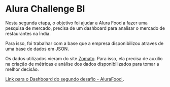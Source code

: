 <h1>Alura Challenge BI</h1>

Nesta segunda etapa, o objetivo foi ajudar a Alura Food a fazer uma pesquisa de mercado, precisa de um dashboard para analisar o mercado de restaurantes na Índia.

Para isso, foi trabalhar com a base que a empresa disponibilizou atraves de uma base de dados em JSON.

Os dados utilizados vieram do site <a href="https://www.zomato.com/" target="_blank">Zomato</a>. Para isso, ela precisa de auxilio na criação de métricas e análise dos dados disponibilizados para tomar a melhor decisão.


<a href="https://bit.ly/challenge_alurafood" title="dashboard">Link para o Dashboard do segundo desafio - AluraFood </a>.
